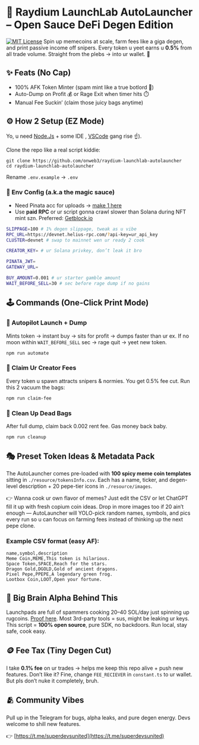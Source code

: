 # 🐸 Raydium LaunchLab AutoLauncher – Open Sauce DeFi Degen Edition

[![MIT License](https://img.shields.io/badge/License-MIT-green.svg)](https://choosealicense.com/licenses/mit/)
Spin up memecoins at scale, farm fees like a giga degen, and print passive income off snipers. Every token u yeet earns u **0.5%** from all trade volume. Straight from the plebs → into ur wallet. 💸

## ✨ Feats (No Cap)

* 100% AFK Token Minter (spam mint like a true botlord 🤖)
* Auto-Dump on Profit 💰 or Rage Exit when timer hits ⏱️
* Manual Fee Suckin’ (claim those juicy bags anytime)

## ⚙️ How 2 Setup (EZ Mode)

Yo, u need [Node.Js](https://nodejs.org/en/download) + some IDE  , [VSCode](https://code.visualstudio.com/Download) gang rise ☝️).

Clone the repo like a real script kiddie:

```
git clone https://github.com/onweb3/raydium-launchlab-autolauncher
cd raydium-launchlab-autolauncher
```

Rename `.env.example` → `.env`

### 📝 Env Config (a.k.a the magic sauce)

* Need Pinata acc for uploads → [make 1 here](https://app.pinata.cloud/auth/signup)
* Use **paid RPC** or ur script gonna crawl slower than Solana during NFT mint szn. Preferred: [Getblock.io](https://account.getblock.io/sign-in?ref=YmFhY2FhYzctYTgxNi01MTY3LThlZmUtYjJmOTI0OGNhMjg1)

```bash
SLIPPAGE=100 # 1% degen slippage, tweak as u vibe
RPC_URL=https://devnet.helius-rpc.com/?api-key=ur_api_key
CLUSTER=devnet # swap to mainnet wen ur ready 2 cook

CREATOR_KEY= # ur Solana privkey, don’t leak it bro

PINATA_JWT=
GATEWAY_URL=

BUY_AMOUNT=0.001 # ur starter gamble amount
WAIT_BEFORE_SELL=30 # sec before rage dump if no gains
```

## 🕹️ Commands (One-Click Print Mode)

### 🚀 Autopilot Launch + Dump

Mints token → instant buy → sits for profit → dumps faster than ur ex.
If no moon within `WAIT_BEFORE_SELL` sec → rage quit → yeet new token.

```
npm run automate
```

### 💸 Claim Ur Creator Fees

Every token u spawn attracts snipers & normies. You get 0.5% fee cut. Run this 2 vacuum the bags:

```
npm run claim-fee
```

### 🧹 Clean Up Dead Bags

After full dump, claim back 0.002 rent fee. Gas money back baby.

```
npm run cleanup
```


## 🎭 Preset Token Ideas & Metadata Pack

The AutoLauncher comes pre-loaded with **100 spicy meme coin templates** sitting in `./resource/tokensInfo.csv`. Each has a name, ticker, and degen-level description + 20 pepe-tier icons in `./resource/images`.

👉 Wanna cook ur own flavor of memes? Just edit the CSV or let ChatGPT fill it up with fresh copium coin ideas. Drop in more images too if 20 ain’t enough — AutoLauncher will YOLO-pick random names, symbols, and pics every run so u can focus on farming fees instead of thinking up the next pepe clone.

### Example CSV format (easy AF):

```
name,symbol,description
Meme Coin,MEME,This token is hilarious.
Space Token,SPACE,Reach for the stars.
Dragon Gold,DGOLD,Gold of ancient dragons.
Pixel Pepe,PPEPE,A legendary green frog.
Lootbox Coin,LOOT,Open your fortune.
```

## 🧠 Big Brain Alpha Behind This

Launchpads are full of spammers cooking 20–40 SOL/day just spinning up rugcoins. [Proof here](https://www.devscan.tech/leaderboard/labeled). Most 3rd-party tools = sus, might be leaking ur keys.
This script = **100% open source**, pure SDK, no backdoors. Run local, stay safe, cook easy.

## 🪙 Fee Tax (Tiny Degen Cut)

I take **0.1% fee** on ur trades → helps me keep this repo alive + push new features.
Don’t like it? Fine, change `FEE_RECIEVER` in `constant.ts` to ur wallet. But pls don’t nuke it completely, bruh.

## 🫂 Community Vibes

Pull up in the Telegram for bugs, alpha leaks, and pure degen energy. Devs welcome to shill new features.

👉 [https://t.me/superdevsunited](https://t.me/superdevsunited)

